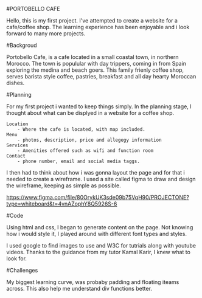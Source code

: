 #PORTOBELLO CAFE

Hello, this is my first project. I've attempted to create a website for a cafe/coffee shop. The learning experience has been enjoyable and i look forward to many more projects.

#Backgroud

Portobello Cafe, is a cafe located in a small coastal town, in northern Morocco.
The town is populular with day trippers, coming in from Spain exploring the medina and beach goers.
This family frienly coffee shop, serves barista style coffee, pastries, breakfast and all day hearty Moroccan dishes.

#Planning

For my first project i wanted to keep things simply. In the planning stage, I thought about what can be displyed in a website for a coffee shop.

    Location 
        - Where the cafe is located, with map included.
    Menu 
        - photos, description, price and allegegy information
    Services
        - Amenities offered such as wifi and function room
    Contact
        - phone number, email and social media taggs.


I then had to think about how i was gonna layout the page and for that i needed to create a wireframe. I used a site called figma to draw and design the wireframe, keeping as simple as possible.

https://www.figma.com/file/80OrykUK3sde09b75VqH90/PROJECTONE?type=whiteboard&t=4vnAZophY8Q5926S-6


#Code

Using html and css, I began to generate content on the page. Not knowing how i would style it, I played around with different font types and styles.

I used google to find images to use and W3C for tutrials along with youtube videos. Thanks to the guidance from my tutor Kamal Karir, I knew what to look for.

#Challenges

My biggest learning curve, was probaby padding and floating iteams across. This also help me understand div functions better.





